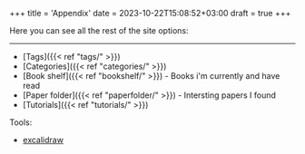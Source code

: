 +++
title = 'Appendix'
date = 2023-10-22T15:08:52+03:00
draft = true
+++

Here you can see all the rest of the site options:

----

- [Tags]({{< ref "tags/" >}})
- [Categories]({{< ref "categories/" >}})
- [Book shelf]({{< ref "bookshelf/" >}}) - Books i'm currently and have read
- [Paper folder]({{< ref "paperfolder/" >}}) - Intersting papers I found
- [Tutorials]({{< ref "tutorials/" >}})

Tools:

- [excalidraw](https://excalidraw.com)